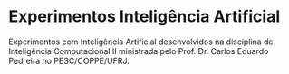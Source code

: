 # Experimentos Inteligência Artificial
Experimentos com Inteligência Artificial desenvolvidos na disciplina de Inteligência Computacional II ministrada pelo Prof. Dr. Carlos Eduardo Pedreira no PESC/COPPE/UFRJ.
